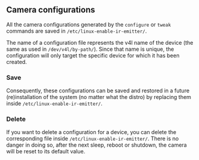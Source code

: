 ## Camera configurations
All the camera configurations generated by the `configure` or `tweak` commands are saved in `/etc/linux-enable-ir-emitter/`.

The name of a configuration file represents the v4l name of the device (the same as used in `/dev/v4l/by-path/`). Since that name is unique, the configuration will only target the specific device for which it has been created.

### Save
Consequently, these configurations can be saved and restored in a future (re)installation of the system (no matter what the distro) by replacing them inside `/etc/linux-enable-ir-emitter/`.

### Delete
If you want to delete a configuration for a device, you can delete the corresponding file inside `/etc/linux-enable-ir-emitter/`. There is no danger in doing so, after the next sleep, reboot or shutdown, the camera will be reset to its default value.
